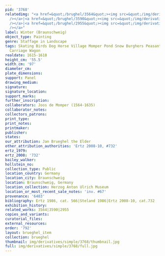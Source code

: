 ```yaml
---
pid: '3768'
relatedimg: "<a href=&quot;/brughel/3564&quot;><img src=&quot;/img/derivatives/simple/3564/thumbnail.jpg&quot;
  /></a>|<a href=&quot;/brughel/3590&quot;><img src=&quot;/img/derivatives/simple/3590/thumbnail.jpg&quot;
  /></a>|<a href=&quot;/brughel/2955&quot;><img src=&quot;/img/derivatives/simple/2955/thumbnail.jpg&quot;
  /></a>"
label: Winter (Braunschweig)
object_type: Painting
genre: Staffage in Landscape
tags: Skating Birds Dog Horse Village Momper Pond Snow Burghers Peasants Landscape
  Carriage Wagon
realdate: 1615-1618
height_cm: '55.5'
width_cm: '97'
diameter_cm: 
plate_dimensions: 
support: Panel
drawing_medium: 
signature: 
signature_location: 
support_marks: 
further_inscription: 
collaborators: Joos de Momper (1564-1635)
collaborator_notes: 
collectors_patrons: 
print_type: 
print_notes: 
printmaker: 
publisher: 
states: 
our_attribution: Jan Brueghel the Elder
other_attribution_authorities: 'Ertz 2008-10, #732'
ertz_1979: 
ertz_2008: '732'
bailey_walker: 
hollstein_no: 
collection_type: Public
location_country: Germany
location_city: Braunschweig
location: Braunschweig, Germany
location_collection: Herzog Anton Ulrich Museum
location_or_most_recent_sale_notes: 'inv. #67'
provenance: '6483'
bibliography: Ertz 1986, cat. 566|Steland 1986|Ertz 2008-10, cat.732
exhibition_history: 
related_works: 3564|3590|2955
copies_and_variants: 
curatorial_files: 
external_resources: 
order: '792'
layout: brueghel_item
collection: brueghel
thumbnail: img/derivatives/simple/3768/thumbnail.jpg
full: img/derivatives/simple/3768/full.jpg
---
```

